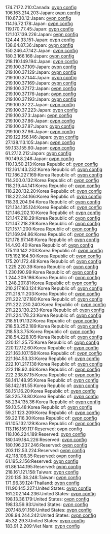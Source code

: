 174.7.172.210:Canada: [ovpn config](vpn/174_7_172_210.ovpn)  
106.163.214.203:Japan: [ovpn config](vpn/106_163_214_203.ovpn)  
110.67.30.12:Japan: [ovpn config](vpn/110_67_30_12.ovpn)  
114.16.72.178:Japan: [ovpn config](vpn/114_16_72_178.ovpn)  
119.170.77.45:Japan: [ovpn config](vpn/119_170_77_45.ovpn)  
121.107.139.226:Japan: [ovpn config](vpn/121_107_139_226.ovpn)  
124.44.33.151:Japan: [ovpn config](vpn/124_44_33_151.ovpn)  
138.64.87.36:Japan: [ovpn config](vpn/138_64_87_36.ovpn)  
150.246.47.142:Japan: [ovpn config](vpn/150_246_47_142.ovpn)  
180.3.166.168:Japan: [ovpn config](vpn/180_3_166_168.ovpn)  
218.110.149.194:Japan: [ovpn config](vpn/218_110_149_194.ovpn)  
219.100.37.109:Japan: [ovpn config](vpn/219_100_37_109.ovpn)  
219.100.37.129:Japan: [ovpn config](vpn/219_100_37_129.ovpn)  
219.100.37.144:Japan: [ovpn config](vpn/219_100_37_144.ovpn)  
219.100.37.169:Japan: [ovpn config](vpn/219_100_37_169.ovpn)  
219.100.37.172:Japan: [ovpn config](vpn/219_100_37_172.ovpn)  
219.100.37.176:Japan: [ovpn config](vpn/219_100_37_176.ovpn)  
219.100.37.193:Japan: [ovpn config](vpn/219_100_37_193.ovpn)  
219.100.37.22:Japan: [ovpn config](vpn/219_100_37_22.ovpn)  
219.100.37.223:Japan: [ovpn config](vpn/219_100_37_223.ovpn)  
219.100.37.3:Japan: [ovpn config](vpn/219_100_37_3.ovpn)  
219.100.37.86:Japan: [ovpn config](vpn/219_100_37_86.ovpn)  
219.100.37.87:Japan: [ovpn config](vpn/219_100_37_87.ovpn)  
219.100.37.96:Japan: [ovpn config](vpn/219_100_37_96.ovpn)  
219.122.156.146:Japan: [ovpn config](vpn/219_122_156_146.ovpn)  
27.138.113.105:Japan: [ovpn config](vpn/27_138_113_105.ovpn)  
59.133.155.60:Japan: [ovpn config](vpn/59_133_155_60.ovpn)  
61.27.12.212:Japan: [ovpn config](vpn/61_27_12_212.ovpn)  
90.149.8.248:Japan: [ovpn config](vpn/90_149_8_248.ovpn)  
110.13.50.213:Korea Republic of: [ovpn config](vpn/110_13_50_213.ovpn)  
112.161.143.232:Korea Republic of: [ovpn config](vpn/112_161_143_232.ovpn)  
112.186.227.169:Korea Republic of: [ovpn config](vpn/112_186_227_169.ovpn)  
114.200.0.132:Korea Republic of: [ovpn config](vpn/114_200_0_132.ovpn)  
118.219.44.141:Korea Republic of: [ovpn config](vpn/118_219_44_141.ovpn)  
118.220.132.20:Korea Republic of: [ovpn config](vpn/118_220_132_20.ovpn)  
118.222.34.166:Korea Republic of: [ovpn config](vpn/118_222_34_166.ovpn)  
118.36.204.94:Korea Republic of: [ovpn config](vpn/118_36_204_94.ovpn)  
121.134.135.124:Korea Republic of: [ovpn config](vpn/121_134_135_124.ovpn)  
121.146.202.10:Korea Republic of: [ovpn config](vpn/121_146_202_10.ovpn)  
121.147.218.29:Korea Republic of: [ovpn config](vpn/121_147_218_29.ovpn)  
121.147.218.29:Korea Republic of: [ovpn config](vpn/121_147_218_29.ovpn)  
121.157.1.200:Korea Republic of: [ovpn config](vpn/121_157_1_200.ovpn)  
121.169.94.86:Korea Republic of: [ovpn config](vpn/121_169_94_86.ovpn)  
121.178.97.148:Korea Republic of: [ovpn config](vpn/121_178_97_148.ovpn)  
14.4.93.40:Korea Republic of: [ovpn config](vpn/14_4_93_40.ovpn)  
175.113.142.203:Korea Republic of: [ovpn config](vpn/175_113_142_203.ovpn)  
175.192.164.50:Korea Republic of: [ovpn config](vpn/175_192_164_50.ovpn)  
175.201.172.48:Korea Republic of: [ovpn config](vpn/175_201_172_48.ovpn)  
1.225.220.39:Korea Republic of: [ovpn config](vpn/1_225_220_39.ovpn)  
1.230.190.99:Korea Republic of: [ovpn config](vpn/1_230_190_99.ovpn)  
1.244.209.186:Korea Republic of: [ovpn config](vpn/1_244_209_186.ovpn)  
1.248.207.81:Korea Republic of: [ovpn config](vpn/1_248_207_81.ovpn)  
210.217.163.124:Korea Republic of: [ovpn config](vpn/210_217_163_124.ovpn)  
211.218.11.203:Korea Republic of: [ovpn config](vpn/211_218_11_203.ovpn)  
211.222.127.180:Korea Republic of: [ovpn config](vpn/211_222_127_180.ovpn)  
211.222.230.240:Korea Republic of: [ovpn config](vpn/211_222_230_240.ovpn)  
211.223.130.233:Korea Republic of: [ovpn config](vpn/211_223_130_233.ovpn)  
211.224.178.23:Korea Republic of: [ovpn config](vpn/211_224_178_23.ovpn)  
218.51.91.132:Korea Republic of: [ovpn config](vpn/218_51_91_132.ovpn)  
218.53.252.189:Korea Republic of: [ovpn config](vpn/218_53_252_189.ovpn)  
218.53.3.75:Korea Republic of: [ovpn config](vpn/218_53_3_75.ovpn)  
218.54.228.105:Korea Republic of: [ovpn config](vpn/218_54_228_105.ovpn)  
220.121.25.75:Korea Republic of: [ovpn config](vpn/220_121_25_75.ovpn)  
220.127.12.60:Korea Republic of: [ovpn config](vpn/220_127_12_60.ovpn)  
221.163.107.158:Korea Republic of: [ovpn config](vpn/221_163_107_158.ovpn)  
221.164.53.33:Korea Republic of: [ovpn config](vpn/221_164_53_33.ovpn)  
222.101.217.138:Korea Republic of: [ovpn config](vpn/222_101_217_138.ovpn)  
222.118.92.46:Korea Republic of: [ovpn config](vpn/222_118_92_46.ovpn)  
222.238.87.15:Korea Republic of: [ovpn config](vpn/222_238_87_15.ovpn)  
58.141.148.95:Korea Republic of: [ovpn config](vpn/58_141_148_95.ovpn)  
58.142.181.55:Korea Republic of: [ovpn config](vpn/58_142_181_55.ovpn)  
58.151.16.20:Korea Republic of: [ovpn config](vpn/58_151_16_20.ovpn)  
58.225.78.80:Korea Republic of: [ovpn config](vpn/58_225_78_80.ovpn)  
58.234.135.36:Korea Republic of: [ovpn config](vpn/58_234_135_36.ovpn)  
59.10.5.48:Korea Republic of: [ovpn config](vpn/59_10_5_48.ovpn)  
59.21.123.209:Korea Republic of: [ovpn config](vpn/59_21_123_209.ovpn)  
59.22.116.30:Korea Republic of: [ovpn config](vpn/59_22_116_30.ovpn)  
61.105.132.129:Korea Republic of: [ovpn config](vpn/61_105_132_129.ovpn)  
113.116.159.117:Reserved: [ovpn config](vpn/113_116_159_117.ovpn)  
118.106.224.189:Reserved: [ovpn config](vpn/118_106_224_189.ovpn)  
180.149.184.226:Reserved: [ovpn config](vpn/180_149_184_226.ovpn)  
180.196.237.246:Reserved: [ovpn config](vpn/180_196_237_246.ovpn)  
203.112.53.224:Reserved: [ovpn config](vpn/203_112_53_224.ovpn)  
42.118.106.35:Reserved: [ovpn config](vpn/42_118_106_35.ovpn)  
61.195.2.156:Reserved: [ovpn config](vpn/61_195_2_156.ovpn)  
61.86.144.195:Reserved: [ovpn config](vpn/61_86_144_195.ovpn)  
218.161.121.158:Taiwan: [ovpn config](vpn/218_161_121_158.ovpn)  
220.135.38.248:Taiwan: [ovpn config](vpn/220_135_38_248.ovpn)  
171.96.39.124:Thailand: [ovpn config](vpn/171_96_39_124.ovpn)  
111.90.145.227:United States: [ovpn config](vpn/111_90_145_227.ovpn)  
161.202.144.236:United States: [ovpn config](vpn/161_202_144_236.ovpn)  
198.13.36.179:United States: [ovpn config](vpn/198_13_36_179.ovpn)  
198.13.59.93:United States: [ovpn config](vpn/198_13_59_93.ovpn)  
207.148.91.158:United States: [ovpn config](vpn/207_148_91_158.ovpn)  
208.94.244.242:United States: [ovpn config](vpn/208_94_244_242.ovpn)  
45.32.29.3:United States: [ovpn config](vpn/45_32_29_3.ovpn)  
183.91.2.209:Viet Nam: [ovpn config](vpn/183_91_2_209.ovpn)  
